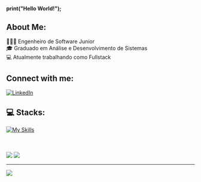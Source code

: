 #### print("Hello World!");

## About Me:
👨🏻‍💻 Engenheiro de Software Junior<br>🎓 Graduado em Análise e Desenvolvimento de Sistemas<br>💻 Atualmente trabalhando como Fullstack<br>


## Connect with me:
[![LinkedIn](https://img.shields.io/badge/LinkedIn-%230077B5.svg?logo=linkedin&logoColor=white)](https://linkedin.com/in/[https://www.linkedin.com/in/felipe-sanches3/](https://www.linkedin.com/in/felipe-sanches3/)) 

## 💻 Stacks:
[![My Skills](https://skillicons.dev/icons?i=python,fastapi,typescript,react,docker,cursor)](https://skillicons.dev)
<br>
<br>
<br>
<br>
![](https://github-readme-stats.vercel.app/api?username=FelipeSanches10&theme=dracula&hide_border=false&include_all_commits=false&count_private=false) 
![](https://github-readme-stats.vercel.app/api/top-langs/?username=FelipeSanches10&theme=dracula&hide_border=false&include_all_commits=false&count_private=false&layout=compact)


---
[![](https://visitcount.itsvg.in/api?id=FelipeSanches10&icon=0&color=0)](https://visitcount.itsvg.in)

<!-- Proudly created with GPRM ( https://gprm.itsvg.in ) -->
